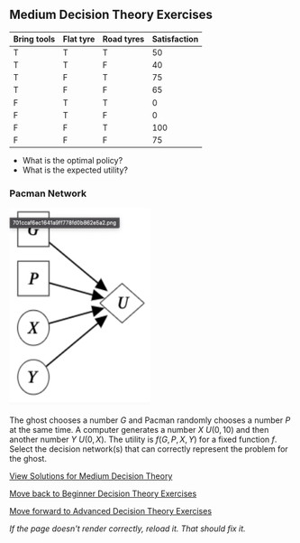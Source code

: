 ## Medium Decision Theory Exercises

Bring tools| Flat tyre |	Road tyres |	Satisfaction|
-----------|-----------|-------------|--------------|
T	         |T	         |T	           |50            |
T	         |T	         |F	           |40            |
T	         |F	         |T	           |75            |
T	         |F	         |F	           |65            |
F	         |T	         |T	           |0             |
F	         |T	         |F	           |0             |
F	         |F          |T	           |100           |
F	         |F	         |F	           |75            |

- What is the optimal policy?
- What is the expected utility?



### Pacman Network

<img src="https://github.com/UMdecisionsupport/DecisionSupport2023/blob/main/images/p1.png" width="250" height="350">

The ghost chooses a number $G$ and Pacman randomly chooses a number $P$ at the same time. A computer generates a number $X~U(0,10)$ and then another number $Y~U(0,X)$. The utility is $f(G,P,X,Y)$ for a fixed function $f$. Select the decision network(s) that can correctly represent the problem for the ghost.


[View Solutions for Medium Decision Theory](https://github.com/UMdecisionsupport/DecisionSupport2023/blob/main/DecisionTheory/Solutions/Medium_Solutions.md)

[Move back to Beginner Decision Theory Exercises](https://github.com/UMdecisionsupport/DecisionSupport2023/blob/main/DecisionTheory/Beginner.md)

[Move forward to Advanced Decision Theory Exercises](https://github.com/UMdecisionsupport/DecisionSupport2023/blob/main/DecisionTheory/Advanced.md)

*If the page doesn't render correctly, reload it. That should fix it.*
